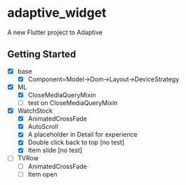 # adaptive_widget

A new Flutter project to Adaptive

## Getting Started
 - [x] base
   - [x] Component=Model->Dom->Layout->DeviceStrategy
 - [x] ML
   - [x] CloseMediaQueryMixin
   - [ ] test on CloseMediaQueryMixin
 - [x] WatchStock
    - [x] AnimatedCrossFade
    - [x] AutoScroll
    - [x] A placeholder in Detail for experience
    - [x] Double click back to top [no test]
    - [x] Item slide [no test]
 - [ ] TVRow
    - [ ] AnimatedCrossFade
    - [ ] Item open